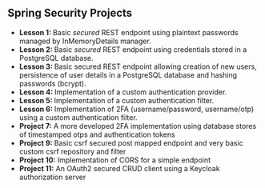 <h2>Spring Security Projects</h2>

<ul>
    <li><b>Lesson 1: </b> Basic <i>secured</i> REST endpoint using plaintext passwords managed by InMemoryDetails manager.</li>
    <li><b>Lesson 2: </b> Basic <i>secured</i> REST endpoint using credentials stored in a PostgreSQL database.</li>
    <li><b>Lesson 3: </b> Basic secured REST endpoint allowing creation of new users, persistence of user details in a PostgreSQL database and hashing passwords (bcrypt).</li>
    <li><b>Lesson 4: </b> Implementation of a custom authentication provider.</li>
    <li><b>Lesson 5: </b> Implementation of a custom authentication filter.</li>
    <li><b>Lesson 6: </b> Implementation of 2FA (username/password, username/otp) using a custom authentication filter.</li>
    <li><b>Project 7:</b> A more developed 2FA implementation using database stores of timestamped otps and authentication tokens</li>
    <li><b>Project 9:</b> Basic csrf secured post mapped endpoint and very basic custom csrf repository and filter</li>
    <li><b>Project 10:</b> Implementation of CORS for a simple endpoint</li>
    <li><b>Project 11:</b> An OAuth2 secured CRUD client using a Keycloak authorization server</li>
</ul>